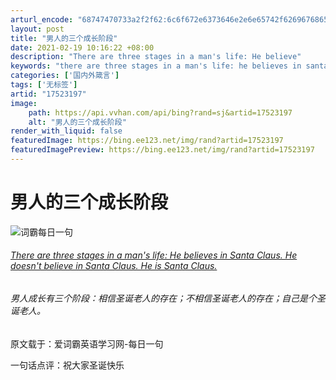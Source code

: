 ```yaml
---
arturl_encode: "68747470733a2f2f62:6c6f672e6373646e2e6e65742f626967686561647368656570:2f61727469636c652f64657461696c732f3137353233313937"
layout: post
title: "男人的三个成长阶段"
date: 2021-02-19 10:16:22 +08:00
description: "There are three stages in a man's life: He believe"
keywords: "there are three stages in a man's life: he believes in santa claus. he d"
categories: ['国内外箴言']
tags: ['无标签']
artid: "17523197"
image:
    path: https://api.vvhan.com/api/bing?rand=sj&artid=17523197
    alt: "男人的三个成长阶段"
render_with_liquid: false
featuredImage: https://bing.ee123.net/img/rand?artid=17523197
featuredImagePreview: https://bing.ee123.net/img/rand?artid=17523197
---
```


# 男人的三个成长阶段

![词霸每日一句](http://cdn.iciba.com/news/word/2013-12-24.jpg)

###### [There are three stages in a man's life: He believes in Santa Claus. He doesn't believe in Santa Claus. He is Santa Claus.](http://news.iciba.com/dailysentence/detail-751.html#nav)

###### 男人成长有三个阶段：相信圣诞老人的存在；不相信圣诞老人的存在；自己是个圣诞老人。

原文载于：爱词霸英语学习网-每日一句

一句话点评：祝大家圣诞快乐